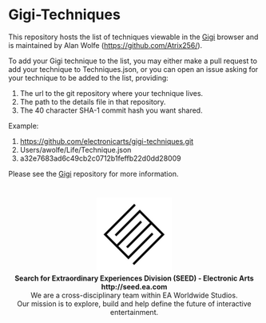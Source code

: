 # Gigi-Techniques

This repository hosts the list of techniques viewable in the [Gigi](https://github.com/electronicarts/gigi/) browser and is maintained by Alan Wolfe (https://github.com/Atrix256/).

To add your Gigi technique to the list, you may either make a pull request to add your technique to Techniques.json, or you can open an issue asking for your technique to be added to the list, providing:

1. The url to the git repository where your technique lives.
1. The path to the details file in that repository.
1. The 40 character SHA-1 commit hash you want shared.

Example:

1. https://github.com/electronicarts/gigi-techniques.git
1. Users/awolfe/Life/Technique.json
1. a32e7683ad6c49cb2c0712b1feffb22d0dd28009

Please see the [Gigi](https://github.com/electronicarts/gigi/) repository for more information.

#

<p align="center"><a href="https://seed.ea.com"><img src="SEED.jpg" width="150px"></a><br>
<b>Search for Extraordinary Experiences Division (SEED) - Electronic Arts <br> http://seed.ea.com</b><br>
We are a cross-disciplinary team within EA Worldwide Studios.<br>
Our mission is to explore, build and help define the future of interactive entertainment.</p>

